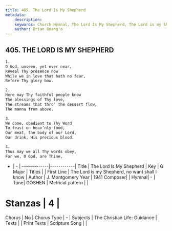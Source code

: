 ```yaml
---
title: 405. The Lord Is My Shepherd
metadata:
    description: 
    keywords: Church Hymnal, The Lord Is My Shepherd, The Lord is my Shepherd, no want shall I know, 
    author: Brian Onang'o
---
```



## 405. THE LORD IS MY SHEPHERD

```txt
1.
O God, unseen, yet ever near,
Reveal Thy presence now
While we in love that hath no fear,
Before Thy glory bow.

2.
Here may Thy faithful people know
The blessings of Thy love,
The streams that thro’ the dessert flow,
The manna from above.

3.
We come, obedient to Thy Word
To feast on heav’nly food,
Our meat, the body of our Lord,
Our drink, His precious blood.

4.
Thus may we all Thy words obey,
For we, O God, are Thine,
```

- |   -  |
-------------|------------|
Title | The Lord Is My Shepherd |
Key | G Major |
Titles |  |
First Line | The Lord is my Shepherd, no want shall I know |
Author | J. Montgomery
Year | 1941
Composer|  |
Hymnal|  - |
Tune| GOSHEN |
Metrical pattern | |
# Stanzas | 4 |
Chorus | No |
Chorus Type | - |
Subjects | The Christian Life: Guidance |
Texts |  |
Print Texts | 
Scripture Song |  |
  
